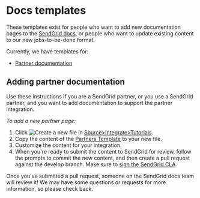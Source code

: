 # Docs templates

These templates exist for people who want to add new documentation pages to the [SendGrid docs](https://github.com/sendgrid/docs), or people who want to update existing content to our new jobs-to-be-done format.

Currently, we have templates for:
- [Partner documentation](#-Adding-partner-documentation)

## Adding partner documentation

Use these instructions if you are a SendGrid partner, or you use a SendGrid partner, and you want to add documentation to support the partner integration.

*To add a new partner page:*

1. Click ![]({{root_url}}/images/github_create_new_file.png "Create a new file") in [Source>Integrate>Tutorials](source/Integrate/Tutorials).
1. Copy the content of the [Partners Template](https://github.com/sendgrid/docs/tree/develop/templates/partners.md) to your new file.
1. Customize the content for your integration.
1. When you're ready to submit the content to SendGrid for review, follow the prompts to commit the new content, and then create a pull request against the develop branch. Make sure to [sign the SendGrid CLA](https://cla.sendgrid.com/sendgrid/docs).

Once you've submitted a pull request, someone on the SendGrid docs team will review it! We may have some questions or requests for more information, so please check back.
